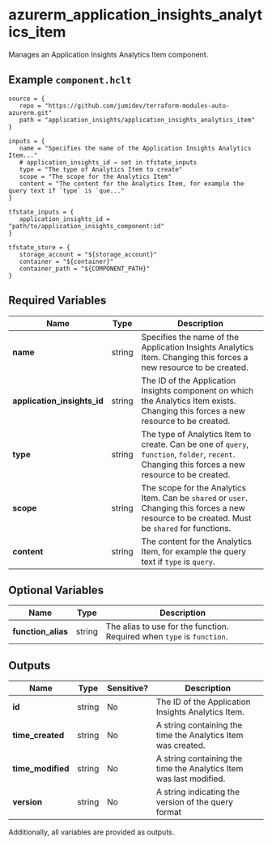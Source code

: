 # azurerm_application_insights_analytics_item

Manages an Application Insights Analytics Item component.

## Example `component.hclt`

```hcl
source = {
   repo = "https://github.com/jumidev/terraform-modules-auto-azurerm.git"   
   path = "application_insights/application_insights_analytics_item"   
}

inputs = {
   name = "Specifies the name of the Application Insights Analytics Item..."   
   # application_insights_id → set in tfstate_inputs
   type = "The type of Analytics Item to create"   
   scope = "The scope for the Analytics Item"   
   content = "The content for the Analytics Item, for example the query text if `type` is `que..."   
}

tfstate_inputs = {
   application_insights_id = "path/to/application_insights_component:id"   
}

tfstate_store = {
   storage_account = "${storage_account}"   
   container = "${container}"   
   container_path = "${COMPONENT_PATH}"   
}

```

## Required Variables

| Name | Type |  Description |
| ---- | --------- |  ----------- |
| **name** | string |  Specifies the name of the Application Insights Analytics Item. Changing this forces a new resource to be created. | 
| **application_insights_id** | string |  The ID of the Application Insights component on which the Analytics Item exists. Changing this forces a new resource to be created. | 
| **type** | string |  The type of Analytics Item to create. Can be one of `query`, `function`, `folder`, `recent`. Changing this forces a new resource to be created. | 
| **scope** | string |  The scope for the Analytics Item. Can be `shared` or `user`. Changing this forces a new resource to be created. Must be `shared` for functions. | 
| **content** | string |  The content for the Analytics Item, for example the query text if `type` is `query`. | 

## Optional Variables

| Name | Type |  Description |
| ---- | --------- |  ----------- |
| **function_alias** | string |  The alias to use for the function. Required when `type` is `function`. | 



## Outputs

| Name | Type | Sensitive? | Description |
| ---- | ---- | --------- | --------- |
| **id** | string | No  | The ID of the Application Insights Analytics Item. | 
| **time_created** | string | No  | A string containing the time the Analytics Item was created. | 
| **time_modified** | string | No  | A string containing the time the Analytics Item was last modified. | 
| **version** | string | No  | A string indicating the version of the query format | 

Additionally, all variables are provided as outputs.
